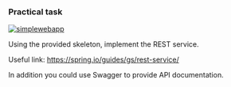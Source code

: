 ### Practical task 
[![simplewebapp](https://circleci.com/gh/WonderCat365/simpleapplication.svg?style=svg)](https://circleci.com/gh/WonderCat365/simpleapplication)

Using the provided skeleton, implement the REST service.

Useful link: https://spring.io/guides/gs/rest-service/

In addition you could use Swagger to provide API documentation.
        
        
  
